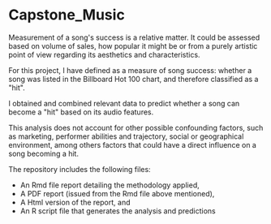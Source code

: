 # Capstone_Music

Measurement of a song's success is a relative matter. It could be assessed based on volume of sales, how popular it might be or from a purely artistic point of view regarding its aesthetics and characteristics.

For this project, I have defined as a measure of song success: whether a song  was listed in the Billboard Hot 100 chart, and therefore classified as a "hit".  

I obtained and combined relevant data to predict whether a song can become a "hit" based on its audio features. 

This analysis does not account for other possible confounding factors, such as marketing, performer abilities and trajectory, social or geographical environment, among others factors that could have a direct influence on a song becoming a hit.

The repository includes the following files:

- An Rmd file report detailing the methodology applied, 
- A PDF report (issued from the Rmd file above mentioned), 
- A Html version of the report, and 
- An R script file that generates the analysis and  predictions
